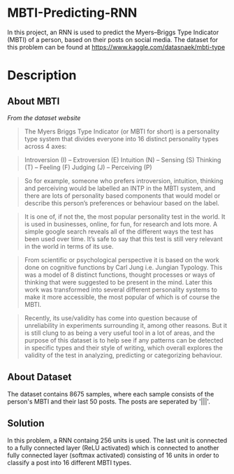 # MBTI-Predicting-RNN
In this project, an RNN is used to predict the Myers–Briggs Type Indicator (MBTI) of a person, based on their posts on social media.
The dataset for this problem can be found at https://www.kaggle.com/datasnaek/mbti-type

# Description

## About MBTI 

*From the dataset website*

>The Myers Briggs Type Indicator (or MBTI for short) is a personality type system that divides everyone into 16 distinct personality types across 4 axes:

>Introversion (I) – Extroversion (E)
Intuition (N) – Sensing (S)
Thinking (T) – Feeling (F)
Judging (J) – Perceiving (P)


>So for example, someone who prefers introversion, intuition, thinking and perceiving would be labelled an INTP in the MBTI system, and there are lots of personality based components that would model or describe this person’s preferences or behaviour based on the label.

>It is one of, if not the, the most popular personality test in the world. It is used in businesses, online, for fun, for research and lots more. A simple google search reveals all of the different ways the test has been used over time. It’s safe to say that this test is still very relevant in the world in terms of its use.

>From scientific or psychological perspective it is based on the work done on cognitive functions by Carl Jung i.e. Jungian Typology. This was a model of 8 distinct functions, thought processes or ways of thinking that were suggested to be present in the mind. Later this work was transformed into several different personality systems to make it more accessible, the most popular of which is of course the MBTI.

>Recently, its use/validity has come into question because of unreliability in experiments surrounding it, among other reasons. But it is still clung to as being a very useful tool in a lot of areas, and the purpose of this dataset is to help see if any patterns can be detected in specific types and their style of writing, which overall explores the validity of the test in analyzing, predicting or categorizing behaviour.

## About Dataset

The dataset contains 8675 samples, where each sample consists of the person's MBTI and their last 50 posts. The posts are seperated by '|||'.

## Solution

In this problem, a RNN containg 256 units is used. The last unit is connected to a fully connected layer (ReLU activated) which is connected to another fully connected layer (softmax activated) consisting of 16 units in order to classify a post into 16 different MBTI types.


 

